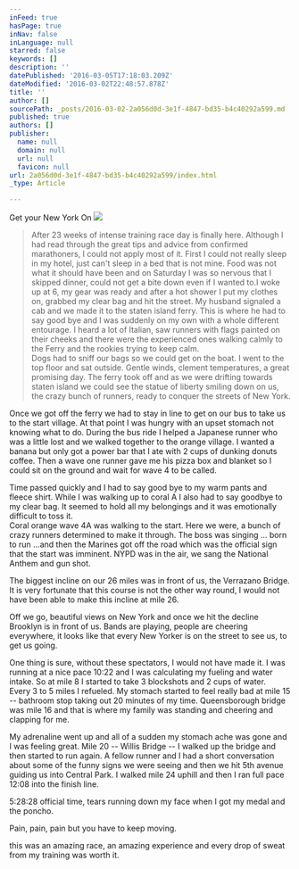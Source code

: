```yaml
---
inFeed: true
hasPage: true
inNav: false
inLanguage: null
starred: false
keywords: []
description: ''
datePublished: '2016-03-05T17:18:03.209Z'
dateModified: '2016-03-02T22:48:57.878Z'
title: ''
author: []
sourcePath: _posts/2016-03-02-2a056d0d-3e1f-4847-bd35-b4c40292a599.md
published: true
authors: []
publisher:
  name: null
  domain: null
  url: null
  favicon: null
url: 2a056d0d-3e1f-4847-bd35-b4c40292a599/index.html
_type: Article

---
```

Get your New York On
![](https://the-grid-user-content.s3-us-west-2.amazonaws.com/cc59aa24-6ed0-4e9d-b25a-9b2589ad2da4.png)

> After 23 weeks of intense training race day is finally here. Although I had read through the great tips and advice from confirmed marathoners, I could not apply most of it. First I could not really sleep in my hotel, just can't sleep in a bed that is not mine. Food was not what it should have been and on Saturday I was so nervous that I skipped dinner, could not get a bite down even if I wanted to.I woke up at 6, my gear was ready and after a hot shower I put my clothes on, grabbed my clear bag and hit the street. My husband signaled a cab and we made it to the staten island ferry. This is where he had to say good bye and I was suddenly on my own with a whole different entourage. I heard a lot of Italian, saw runners with flags painted on their cheeks and there were the experienced ones walking calmly to the Ferry and the rookies trying to keep calm.  
> Dogs had to sniff our bags so we could get on the boat. I went to the top floor and sat outside. Gentle winds, clement temperatures, a great promising day. The ferry took off and as we were drifting towards staten island we could see the statue of liberty smiling down on us, the crazy bunch of runners, ready to conquer the streets of New York.

Once we got off the ferry we had to stay in line to get on our bus to take us to the start village. At that point I was hungry with an upset stomach not knowing what to do. During the bus ride I helped a Japanese runner who was a little lost and we walked together to the orange village. I wanted a banana but only got a power bar that I ate with 2 cups of dunking donuts coffee. Then a wave one runner gave me his pizza box and blanket so I could sit on the ground and wait for wave 4 to be called.

Time passed quickly and I had to say good bye to my warm pants and fleece shirt. While I was walking up to coral A I also had to say goodbye to my clear bag. It seemed to hold all my belongings and it was emotionally difficult to toss it.  
Coral orange wave 4A was walking to the start. Here we were, a bunch of crazy runners determined to make it through. The boss was singing ... born to run ...and then the Marines got off the road which was the official sign that the start was imminent. NYPD was in the air, we sang the National Anthem and gun shot.

The biggest incline on our 26 miles was in front of us, the Verrazano Bridge. It is very fortunate that this course is not the other way round, I would not have been able to make this incline at mile 26\.

Off we go, beautiful views on New York and once we hit the decline Brooklyn is in front of us. Bands are playing, people are cheering everywhere, it looks like that every New Yorker is on the street to see us, to get us going.

One thing is sure, without these spectators, I would not have made it. I was running at a nice pace 10:22 and I was calculating my fueling and water intake. So at mile 8 I started to take 3 blockshots and 2 cups of water.  
Every 3 to 5 miles I refueled. My stomach started to feel really bad at mile 15 -- bathroom stop taking out 20 minutes of my time. Queensborough bridge was mile 16 and that is where my family was standing and cheering and clapping for me.

My adrenaline went up and all of a sudden my stomach ache was gone and I was feeling great. Mile 20 -- Willis Bridge -- I walked up the bridge and then started to run again. A fellow runner and I had a short conversation about some of the funny signs we were seeing and then we hit 5th avenue guiding us into Central Park. I walked mile 24 uphill and then I ran full pace 12:08 into the finish line.

5:28:28 official time, tears running down my face when I got my medal and the poncho.

Pain, pain, pain but you have to keep moving.

this was an amazing race, an amazing experience and every drop of sweat from my training was worth it.